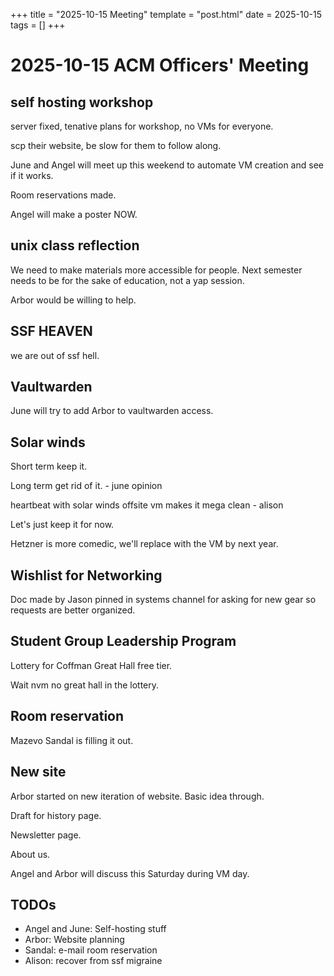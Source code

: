 +++
title = "2025-10-15 Meeting"
template = "post.html"
date = 2025-10-15
tags = []
+++

# 2025-10-15 ACM Officers' Meeting

## self hosting workshop

server fixed, tenative plans for workshop, no VMs for everyone.

scp their website, be slow for them to follow along.

June and Angel will meet up this weekend to automate VM creation and see if it
works.

Room reservations made.

Angel will make a poster NOW.

## unix class reflection

We need to make materials more accessible for people. Next semester needs to be
for the sake of education, not a yap session.

Arbor would be willing to help.

## SSF HEAVEN

we are out of ssf hell.

## Vaultwarden

June will try to add Arbor to vaultwarden access.

## Solar winds

Short term keep it.

Long term get rid of it. - june opinion

heartbeat with solar winds offsite vm makes it mega clean - alison

Let's just keep it for now.

Hetzner is more comedic, we'll replace with the VM by next year.

## Wishlist for Networking

Doc made by Jason pinned in systems channel for asking for new gear so requests
are better organized.

## Student Group Leadership Program

Lottery for Coffman Great Hall free tier.

Wait nvm no great hall in the lottery.

## Room reservation

Mazevo Sandal is filling it out.

## New site

Arbor started on new iteration of website. Basic idea through.

Draft for history page.

Newsletter page.

About us.

Angel and Arbor will discuss this Saturday during VM day.

## TODOs

- Angel and June: Self-hosting stuff
- Arbor: Website planning
- Sandal: e-mail room reservation 
- Alison: recover from ssf migraine
